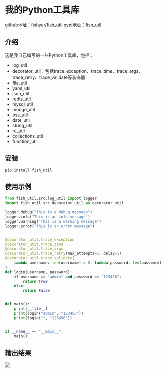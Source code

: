 # 我的Python工具库

github地址：[fishyer/fish_util](https://github.com/fishyer/fish_util )
pypi地址：[fish_util](https://pypi.org/project/fish_util/)

## 介绍

这是我自己编写的一些Python工具库，包括：
- log_util
- decorator_util：包括trace_exception、trace_time、trace_args、trace_retry、trace_validate等装饰器
- file_util
- yaml_util
- json_util
- redis_util
- mysql_util
- mongo_util
- oss_util
- date_util
- string_util
- re_util
- collections_util
- function_util

## 安装

```
pip install fish_util
```

## 使用示例

```python
from fish_util.src.log_util import logger
import fish_util.src.decorator_util as decorator_util

logger.debug("This is a debug message")
logger.info("This is an info message")
logger.warning("This is a warning message")
logger.error("This is an error message")


@decorator_util.trace_exception
@decorator_util.trace_time
@decorator_util.trace_args
@decorator_util.trace_retry(max_attempts=2, delay=1)
@decorator_util.trace_validate(
    lambda username: len(username) > 0, lambda password: len(password) > 0
)
def login(username, password):
    if username == "admin" and password == "123456":
        return True
    else:
        return False


def main():
    print(__file__)
    print(login("admin", "123456"))
    print(login("", "123456"))


if __name__ == "__main__":
    main()
```

## 输出结果

![](https://yupic.oss-cn-shanghai.aliyuncs.com/202405141752940.png)